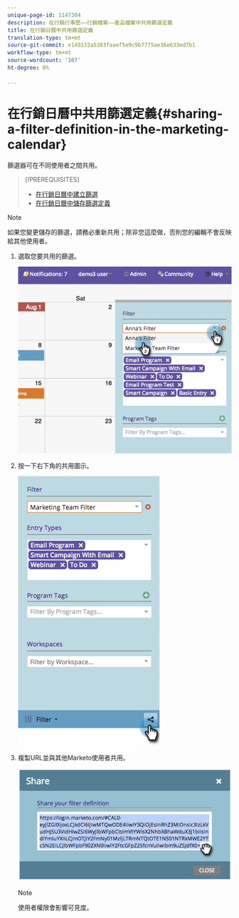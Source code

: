 ```yaml
---
unique-page-id: 1147304
description: 在行銷行事歷——行銷檔案——產品檔案中共用篩選定義
title: 在行銷日曆中共用篩選定義
translation-type: tm+mt
source-git-commit: e149133a5383faaef5e9c9b7775ae36e633ed7b1
workflow-type: tm+mt
source-wordcount: '107'
ht-degree: 0%

---
```



# 在行銷日曆中共用篩選定義{#sharing-a-filter-definition-in-the-marketing-calendar}

篩選器可在不同使用者之間共用。

>[!PREREQUISITES]
>
>* [在行銷日曆中建立篩選](filtering-the-marketing-calendar.md)
>* [在行銷日曆中儲存篩選定義](saving-a-filter-definition-in-the-marketing-calendar.md)

>



>[!NOTE]
>
> 如果您變更儲存的篩選，請務必重新共用；除非您這麼做，否則您的編輯不會反映給其他使用者。

1. 選取您要共用的篩選。

   ![](assets/image2014-9-24-11-3a31-3a19.png)

1. 按一下右下角的共用圖示。

   ![](assets/image2014-9-24-11-3a31-3a24.png)

1. 複製URL並與其他Marketo使用者共用。

   ![](assets/image2014-9-24-11-3a31-3a29.png)

   >[!NOTE]
   >
   >使用者權限會影響可見度。


